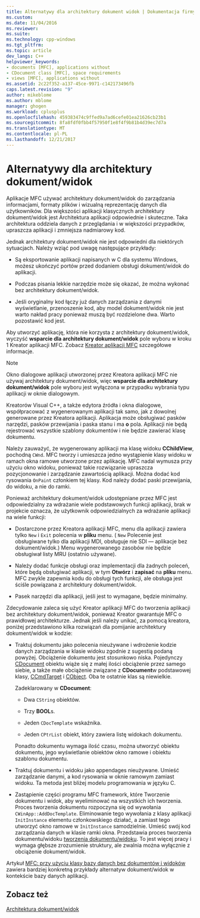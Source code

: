 ```yaml
---
title: Alternatywy dla architektury dokument widok | Dokumentacja firmy Microsoft
ms.custom: 
ms.date: 11/04/2016
ms.reviewer: 
ms.suite: 
ms.technology: cpp-windows
ms.tgt_pltfrm: 
ms.topic: article
dev_langs: C++
helpviewer_keywords:
- documents [MFC], applications without
- CDocument class [MFC], space requirements
- views [MFC], applications without
ms.assetid: 2c22f352-a137-45ce-9971-c142173496fb
caps.latest.revision: "9"
author: mikeblome
ms.author: mblome
manager: ghogen
ms.workload: cplusplus
ms.openlocfilehash: 459383474c9ffed9a7ad6cefe01ea21626cb23b1
ms.sourcegitcommit: 8fa8fdf0fbb4f57950f1e8f4f9b81b4d39ec7d7a
ms.translationtype: MT
ms.contentlocale: pl-PL
ms.lasthandoff: 12/21/2017
---
```

# <a name="alternatives-to-the-documentview-architecture"></a>Alternatywy dla architektury dokument/widok
Aplikacje MFC używać architektury dokument/widok do zarządzania informacjami, formaty plików i wizualną reprezentację danych dla użytkowników. Dla większości aplikacji klasycznych architektury dokument/widok jest Architektura aplikacji odpowiednie i skuteczne. Taka architektura oddziela danych z przeglądania i w większości przypadków, upraszcza aplikacji i zmniejsza nadmiarowy kod.  
  
 Jednak architektury dokument/widok nie jest odpowiedni dla niektórych sytuacjach. Należy wziąć pod uwagę następujące przykłady:  
  
-   Są eksportowanie aplikacji napisanych w C dla systemu Windows, możesz ukończyć portów przed dodaniem obsługi dokument/widok do aplikacji.  
  
-   Podczas pisania lekkie narzędzie może się okazać, że można wykonać bez architektury dokument/widok.  
  
-   Jeśli oryginalny kod łączy już danych zarządzania z danymi wyświetlanie, przenoszenie kod, aby model dokument/widok nie jest warto nakład pracy ponieważ muszą być rozdzielone dwa. Warto pozostawić kod jest.  
  
 Aby utworzyć aplikację, która nie korzysta z architektury dokument/widok, wyczyść **wsparcie dla architektury dokument/widok** pole wyboru w kroku 1 Kreator aplikacji MFC. Zobacz [Kreator aplikacji MFC](../mfc/reference/mfc-application-wizard.md) szczegółowe informacje.  
  
> [!NOTE]
>  Okno dialogowe aplikacji utworzonej przez Kreatora aplikacji MFC nie używaj architektury dokument/widok, więc **wsparcie dla architektury dokument/widok** pole wyboru jest wyłączona w przypadku wybrania typu aplikacji w oknie dialogowym.  
  
 Kreatorów Visual C++, a także edytora źródła i okna dialogowe, współpracować z wygenerowanym aplikacji tak samo, jak z dowolnej generowane przez Kreatora aplikacji. Aplikacja może obsługiwać pasków narzędzi, pasków przewijania i paska stanu i ma **o** pola. Aplikacji nie będą rejestrować wszystkie szablony dokumentów i nie będzie zawierać klasę dokumentu.  
  
 Należy zauważyć, że wygenerowany aplikacji ma klasę widoku **CChildView**, pochodną `CWnd`. MFC tworzy i umieszcza jedno wystąpienie klasy widoku w ramach okna ramowe utworzone przez aplikację. MFC nadal wymusza przy użyciu okno widoku, ponieważ takie rozwiązanie upraszcza pozycjonowanie i zarządzanie zawartością aplikacji. Można dodać kod rysowania `OnPaint` członkiem tej klasy. Kod należy dodać paski przewijania, do widoku, a nie do ramki.  
  
 Ponieważ architektury dokument/widok udostępniane przez MFC jest odpowiedzialny za wdrażanie wiele podstawowych funkcji aplikacji, brak w projekcie oznacza, że użytkownik odpowiedzialnych za wdrażanie aplikacji na wiele funkcji:  
  
-   Dostarczone przez Kreatora aplikacji MFC, menu dla aplikacji zawiera tylko `New` i `Exit` polecenia w **pliku** menu. ( `New` Polecenie jest obsługiwane tylko dla aplikacji MDI, obsługuje nie SDI — aplikacje bez dokument/widok.) Menu wygenerowanego zasobów nie będzie obsługiwał listy MRU (ostatnio używane).  
  
-   Należy dodać funkcje obsługi oraz implementacji dla żadnych poleceń, które będą obsługiwać aplikacji, w tym **Otwórz** i **zapisać** na **pliku** menu. MFC zwykle zapewnia kodu do obsługi tych funkcji, ale obsługa jest ściśle powiązana z architektury dokument/widok.  
  
-   Pasek narzędzi dla aplikacji, jeśli jest to wymagane, będzie minimalny.  
  
 Zdecydowanie zaleca się użyć Kreator aplikacji MFC do tworzenia aplikacji bez architektury dokument/widok, ponieważ Kreator gwarantuje MFC o prawidłowej architekturze. Jednak jeśli należy unikać, za pomocą kreatora, poniżej przedstawiono kilka rozwiązań dla pomijanie architektury dokument/widok w kodzie:  
  
-   Traktuj dokumentu jako polecenia nieużywane i wdrożenie kodzie danych zarządzania w klasie widoku zgodnie z sugestią podaną powyżej. Obciążenie dokumentu jest stosunkowo niska. Pojedynczy [CDocument](../mfc/reference/cdocument-class.md) obiektu wiąże się z małej ilości obciążenie przez samego siebie, a także małe obciążenie związane z **CDocument**w podstawowej klasy, [CCmdTarget](../mfc/reference/ccmdtarget-class.md) i [ CObject](../mfc/reference/cobject-class.md). Oba te ostatnie klas są niewielkie.  
  
     Zadeklarowany w **CDocument**:  
  
    -   Dwa `CString` obiektów.  
  
    -   Trzy **BOOL**s.  
  
    -   Jeden `CDocTemplate` wskaźnika.  
  
    -   Jeden `CPtrList` obiekt, który zawiera listę widokach dokumentu.  
  
     Ponadto dokumentu wymaga ilość czasu, można utworzyć obiektu dokumentu, jego wyświetlanie obiektów okno ramowe i obiektu szablonu dokumentu.  
  
-   Traktuj dokumentu i widoku jako appendages nieużywane. Umieść zarządzanie danymi, a kod rysowania w oknie ramowym zamiast widoku. Ta metoda jest bliżej modelu programowania w języku C.  
  
-   Zastąpienie części programu MFC framework, które Tworzenie dokumentu i widok, aby wyeliminować na wszystkich ich tworzenia. Proces tworzenia dokumentu rozpoczyna się od wywołania `CWinApp::AddDocTemplate`. Eliminowanie tego wywołania z klasy aplikacji `InitInstance` elementu członkowskiego działać, a zamiast tego utworzyć okno ramowe w `InitInstance` samodzielnie. Umieść swój kod zarządzania danych w klasie ramki okna. Przedstawia proces tworzenia dokumentu/widoku [tworzenia dokumentu/widoku](../mfc/document-view-creation.md). To jest więcej pracy i wymaga głębsze zrozumienie struktury, ale zwalnia można wyłącznie z obciążenie dokument/widok.  
  
 Artykuł [MFC: przy użyciu klasy bazy danych bez dokumentów i widoków](../data/mfc-using-database-classes-without-documents-and-views.md) zawiera bardziej konkretną przykłady alternatyw dokument/widok w kontekście bazy danych aplikacji.  
  
## <a name="see-also"></a>Zobacz też  
 [Architektura dokument/widok](../mfc/document-view-architecture.md)

